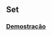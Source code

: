 ## Set

### [Demostração](https://github.com/computersciencebr/algoritmo/tree/master/src/9-set/python/ex.py)
